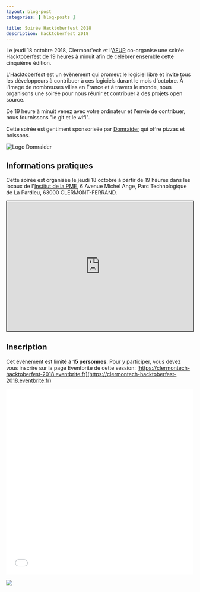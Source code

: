 ```yaml
---
layout: blog-post
categories: [ blog-posts ]

title: Soirée Hacktoberfest 2018
description: hacktoberfest 2018
---
```




Le jeudi 18 octobre 2018, Clermont'ech et l'[AFUP](https://afup.org) co-organise
une soirée Hacktoberfest de 19 heures à minuit afin de célébrer ensemble cette 
cinquième édition.

L'[Hacktoberfest](https://hacktoberfest.digitalocean.com/) est un évènement qui
promeut le logiciel libre et invite tous les développeurs à contribuer à ces
logiciels durant le mois d'octobre. À l'image de nombreuses villes en France et
à travers le monde, nous organisons une soirée pour nous réunir et contribuer à
des projets open source.

De 19 heure à minuit venez avec votre ordinateur et l'envie de contribuer, nous
fournissons "le git et le wifi".

Cette soirée est gentiment sponsorisée par [Domraider](https://www.domraider.com/)
qui offre pizzas et boissons.

![Logo Domraider](/images/sponsors/domraider.png)

## Informations pratiques

Cette soirée est organisée le jeudi 18 octobre à partir de 19 heures dans les
locaux de l'[Institut de la PME](https://www.institutdelapme.com/), 6 Avenue 
Michel Ange, Parc Technologique de La Pardieu, 63000 CLERMONT-FERRAND.

<iframe width="100%" height="350" frameborder="0" scrolling="no" marginheight="0" marginwidth="0" src="https://www.openstreetmap.org/export/embed.html?bbox=3.1290328502655034%2C45.75973892521535%2C3.133512139320374%2C45.7614342911551&amp;layer=mapnik&amp;marker=45.76058661462464%2C3.1312724947929382" style="border: 1px solid black"></iframe>

## Inscription

Cet événement est limité à **15 personnes**.  Pour y participer, vous devez vous
inscrire sur la page Eventbrite de cette session: [https://clermontech-hacktoberfest-2018.eventbrite.fr](https://clermontech-hacktoberfest-2018.eventbrite.fr)

<iframe src="//eventbrite.fr/tickets-external?eid=50979733756&ref=etckt" frameborder="0" height="500" width="100%" vspace="0" hspace="0" marginheight="5" marginwidth="5" scrolling="auto" allowtransparency="true"></iframe>

![](/images/blog-posts/hacktoberfest_2018.png)
